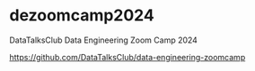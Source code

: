 # dezoomcamp2024
DataTalksClub Data Engineering Zoom Camp 2024

https://github.com/DataTalksClub/data-engineering-zoomcamp